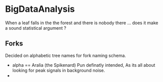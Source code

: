 BigDataAnalysis
===============

When a leaf falls in the the forest and there is nobody there ... does it make a sound statistical argument ?


Forks
-----
Decided on alphabetic tree names for fork naming schema.
* alpha == Aralia (the Spikenard) Pun definatly intended, As its all about looking for peak signals in  background noise.
* 
